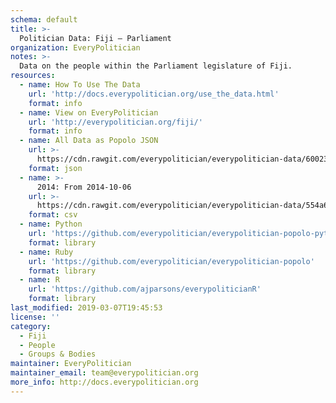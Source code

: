```yaml
---
schema: default
title: >-
  Politician Data: Fiji — Parliament
organization: EveryPolitician
notes: >-
  Data on the people within the Parliament legislature of Fiji.
resources:
  - name: How To Use The Data
    url: 'http://docs.everypolitician.org/use_the_data.html'
    format: info
  - name: View on EveryPolitician
    url: 'http://everypolitician.org/fiji/'
    format: info
  - name: All Data as Popolo JSON
    url: >-
      https://cdn.rawgit.com/everypolitician/everypolitician-data/60023cfd2c6a3e379bd55927e640dfe5e278a7b0/data/Fiji/Parliament/ep-popolo-v1.0.json
    format: json
  - name: >-
      2014: From 2014-10-06
    url: >-
      https://cdn.rawgit.com/everypolitician/everypolitician-data/554a6cb306153130ac5558e4c015471d63e57cb7/data/Fiji/Parliament/term-2014.csv
    format: csv
  - name: Python
    url: 'https://github.com/everypolitician/everypolitician-popolo-python'
    format: library
  - name: Ruby
    url: 'https://github.com/everypolitician/everypolitician-popolo'
    format: library
  - name: R
    url: 'https://github.com/ajparsons/everypoliticianR'
    format: library
last_modified: 2019-03-07T19:45:53
license: ''
category:
  - Fiji
  - People
  - Groups & Bodies
maintainer: EveryPolitician
maintainer_email: team@everypolitician.org
more_info: http://docs.everypolitician.org
---
```

